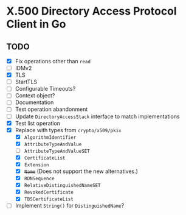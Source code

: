 # X.500 Directory Access Protocol Client in Go


## TODO

- [x] Fix operations other than `read`
- [ ] IDMv2
- [x] TLS
- [ ] StartTLS
- [ ] Configurable Timeouts?
- [ ] Context object?
- [ ] Documentation
- [ ] Test operation abandonment
- [ ] Update `DirectoryAccessStack` interface to match implementations
- [x] Test list operation
- [x] Replace with types from `crypto/x509/pkix`
  - [x] `AlgorithmIdentifier`
  - [x] `AttributeTypeAndValue`
  - [ ] `AttributeTypeAndValueSET`
  - [x] `CertificateList`
  - [x] `Extension`
  - [x] ~~`Name`~~ (Does not support the new alternatives.)
  - [x] `RDNSequence`
  - [x] `RelativeDistinguishedNameSET`
  - [x] `RevokedCertificate`
  - [x] `TBSCertificateList`
- [ ] Implement `String()` for `DistinguishedName`?
